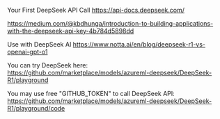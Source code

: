 Your First DeepSeek API Call  https://api-docs.deepseek.com/

https://medium.com/@kbdhunga/introduction-to-building-applications-with-the-deepseek-api-key-4b784d5898dd

Use with DeepSeek AI  https://www.notta.ai/en/blog/deepseek-r1-vs-openai-gpt-o1

You can try DeepSeek here:  https://github.com/marketplace/models/azureml-deepseek/DeepSeek-R1/playground

You may use free "GITHUB_TOKEN" to call DeepSeek API:  https://github.com/marketplace/models/azureml-deepseek/DeepSeek-R1/playground/code





